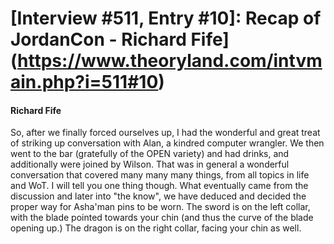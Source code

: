 # [Interview #511, Entry #10]: Recap of JordanCon - Richard Fife](https://www.theoryland.com/intvmain.php?i=511#10)

#### Richard Fife

So, after we finally forced ourselves up, I had the wonderful and great treat of striking up conversation with Alan, a kindred computer wrangler. We then went to the bar (gratefully of the OPEN variety) and had drinks, and additionally were joined by Wilson. That was in general a wonderful conversation that covered many many many things, from all topics in life and WoT. I will tell you one thing though. What eventually came from the discussion and later into "the know", we have deduced and decided the proper way for Asha'man pins to be worn. The sword is on the left collar, with the blade pointed towards your chin (and thus the curve of the blade opening up.) The dragon is on the right collar, facing your chin as well.

